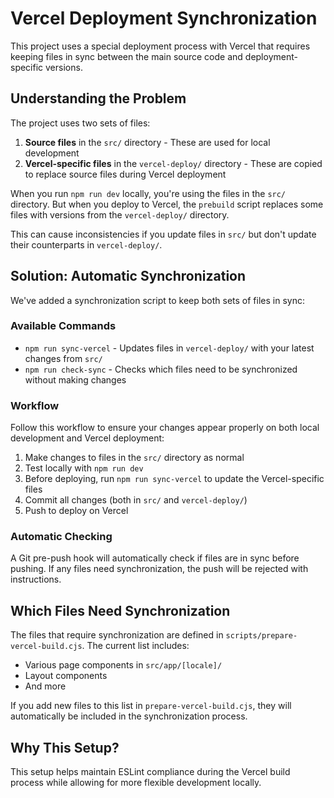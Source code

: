 # Vercel Deployment Synchronization

This project uses a special deployment process with Vercel that requires keeping files in sync between the main source code and deployment-specific versions.

## Understanding the Problem

The project uses two sets of files:
1. **Source files** in the `src/` directory - These are used for local development
2. **Vercel-specific files** in the `vercel-deploy/` directory - These are copied to replace source files during Vercel deployment

When you run `npm run dev` locally, you're using the files in the `src/` directory. But when you deploy to Vercel, the `prebuild` script replaces some files with versions from the `vercel-deploy/` directory.

This can cause inconsistencies if you update files in `src/` but don't update their counterparts in `vercel-deploy/`.

## Solution: Automatic Synchronization

We've added a synchronization script to keep both sets of files in sync:

### Available Commands

- `npm run sync-vercel` - Updates files in `vercel-deploy/` with your latest changes from `src/`
- `npm run check-sync` - Checks which files need to be synchronized without making changes

### Workflow

Follow this workflow to ensure your changes appear properly on both local development and Vercel deployment:

1. Make changes to files in the `src/` directory as normal
2. Test locally with `npm run dev`
3. Before deploying, run `npm run sync-vercel` to update the Vercel-specific files
4. Commit all changes (both in `src/` and `vercel-deploy/`)
5. Push to deploy on Vercel

### Automatic Checking

A Git pre-push hook will automatically check if files are in sync before pushing. If any files need synchronization, the push will be rejected with instructions.

## Which Files Need Synchronization

The files that require synchronization are defined in `scripts/prepare-vercel-build.cjs`. The current list includes:

- Various page components in `src/app/[locale]/`
- Layout components
- And more

If you add new files to this list in `prepare-vercel-build.cjs`, they will automatically be included in the synchronization process.

## Why This Setup?

This setup helps maintain ESLint compliance during the Vercel build process while allowing for more flexible development locally. 